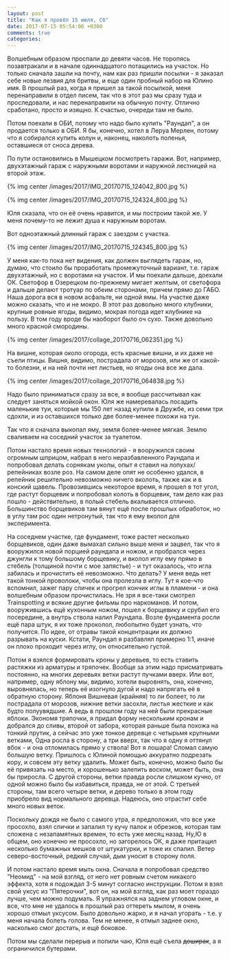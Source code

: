 ```yaml
---
layout: post
title: "Как я провёл 15 июля, Сб"
date: 2017-07-15 05:54:06 +0300
comments: true
categories: 
---
```

Волшебным образом проспали до девяти часов. Не торопясь позавтракали и в начале одиннадцатого потащились на участок. Но только сначала зашли на почту, нам как раз пришли посылки - я заказал себе новые лезвия для бритвы, и еще один пробный набор на Юлино имя. В прошлый раз, когда я пришел за такой посылкой, меня перенаправили в отдел писем, так что в этот раз мы сразу туда и проследовали, и нас перенаправили на обычную почту. Отлично сработано, просто и изящно. К счастью, очереди там не было.

Потом поехали в ОБИ, потому что надо было купить "Раундап", а он продается только в ОБИ. Я бы, конечно, хотел в Леруа Мерлен, потому что я собирался купить колун и, наконец, наколоть поленья, оставшиеся от сноса дерева.


По пути остановились в Мышецком посмотреть гаражи. Вот, например, двухэтажный гараж с наружными воротами и наружной лестницей на второй этаж.

{% img center /images/2017/IMG_20170715_124042_800.jpg %}

{% img center /images/2017/IMG_20170715_124324_800.jpg %}

Юля сказала, что он её очень нравится, и мы построим такой же. У меня почему-то не лежит душа к наружным воротам.

Вот одноэтажный длинный гараж с заездом с участка.

{% img center /images/2017/IMG_20170715_124345_800.jpg %}

У меня как-то пока нет видения, как должен выглядеть гараж, но, думаю, что стоило бы проработать промежуточный вариант, т.е. гараж двухэтажный, но с воротами на участок. И мы поехали дальше, доехали ОК. Светофор в Озерецком по-прежнему мигает желтым, от светофора и дальше делают тротуар по обеим сторонами, причем прямо до ГАБО. Наша дорога вся в новом асфальте, ни одной ямы. На участке даже можно сказать, что и не мокро. В этот раз довольно много клубники, крупные ровные ягоды, видимо, мокрая погода идет клубнике на пользу. В том году вроде бы наоборот было оч сухо. Также довольно много красной смородины.

{% img center /images/2017/collage_20170716_062351.jpg %}

На вишне, которая около огорода, есть красные вишни, и их даже не съели птицы. Вишня, видимо, пострадала от морозов, или же от какой-то болезни, и на ней почти нет листьев, но ягоды она все же дала.

{% img center /images/2017/collage_20170716_064838.jpg %}

Надо было приниматься сразу за все, я вообще рассчитывал как следует заняться мойкой окон. Юля же намеревалась посадить маленькие туи, которые мы 150 лет назад купили в Дружбе, из семи три сдохли, и из оставшихся только две более-менее похожи на туи. 

Так что я сначала выкопал яму, земля более-менее мягкая. Землю сваливаем на соседний участок за туалетом.

Потом настало время новых технологий - я вооружился своим огромным шприцом, набрал в него неразбавленного Раундапа и попробовал делать сорнякам уколы, опыт я ставил на лопухах/репейниках возле роз. На самом деле опят не особенно удался, в репейник решительно невозможно ничего вколоть, также как и в конский щавель. Провозившись некоторое время, я прошел в тот угол, где растут борщевик и попробовал колоть в борщевик, там дело как раз пошло - действительно, в полый стебель вкалывается отлично. Большинство борщевиков там вянут ещё после прошлых обработок, но в углу там рос один нетронутый, так что я ему вколол для эксперимента.

На соседнем участке, где фундамент, тоже растет несколько борщевиков, один даже вымахал сильно выше меня и зацвел, так что я вооружился новой порцией раундапа и ножом, и пробрался через джунгли к тому большому борщевику, и вколол иглу ему прямо в стебель (толщиной почти с мое запястье) - и тут оказалось, что игла забилась и прочистить её невозможно. Что делать? У меня ведь нет такой тонкой проволоки, чтобы она пролезла в иглу. Тут я кое-что вспомнил, зажег пару спичек и прогрел кончик иглы в пламени - и она волшебным образом прочистилась. Не зря я все-таки смотрел Trainspotting и всякие другие фильмы про наркоманов. И потом, вооружившись ещё кухонным ножом, пошел к борщевику и срубил его посередине, а внутрь ствола налил Раундапа. Возле фундамента росли ещё пара штук, я их тоже проколол, любопытно будет узнать, что получится. По идее, от отравы такой концентрации их должно разрывать на куски. Кстати, Раундап я разбавлял примерно 1:1, иначе он плохо проходит через иглу, он относительно густой.

Потом я взялся формировать кроны у деревьев, то есть ставить растяжки из арматуры и тряпочек. Вообще за этим надо присматривать постоянно, на многих деревьях ветки растут пучками вверх. Или вот, например, одну яблону мы, видимо, хотели выровнять, она, конечно, выровнялась, но теперь её изогнуло дугой и надо напрягать её в обратную сторону. Яблоня Вишневая (крайняя) то ли болеет, то ли пострадала от морозов, нижние ветки засохли, листья жесткие и как будто полуувядшие. А ведь в прошлом году на ней были прекрасные яблоки. Экономя тряпочки, я придал форму нескольким кронам и добрался до сливы, второй от забора, которая раньше была похожа на тонкий прутик, а сейчас это уже тонкое деревце с четырьмя крупными ветками, Одна росла в сторону, а три вверх, так что я одну я оттянул вбок - и она отломилась прямо у ствола! Вот я лошара! Сломал самую большую ветку. Пришлось с Юлиной помощью аккуратно подрезать кору, и совсем эту ветку удалить. Может быть, конечно, можно было бы её привязать на место, и хорошенько залепить воском, может быть, она бы приросла. С другой стороны, ветки правда росли слишком кучно, от одной можно было бы избавиться, правда, не от этой. С третьей стороны, там всего четыре ветки, и дерево только в этом году приобрело вид нормального деревца. Надеюсь, оно отрастит себе много новых веток.

Поскольку дождя не было с самого утра, я предположил, что все уже просохло, взял спички и запалил ту кучу палок и обрезков, которая там сложена с незапамятных времен, то есть уже месяц назад. Ну,Ю в общем, оно конечно не просохло, но загорелось ОК, я даже притащил несколько бумажных мешков от штукатурки, и тоже их спалил. Ветер северо-восточный, редкий случай, дым уносит в сторону поля.

И потом настало время мыть окна. Сначала я попробовал средство "Неомид" - на мой взгляд, от него нет ровным счетом никакого эффекта, хотя я подождал 3-5 минут согласно инструкции. Потом я взял свой уксус из "Пятерочки", вот он, на мой взгляд, как раз моет гораздо лучше, чем можно подумать. Я упражнялся на заднем угловом окне, и все, что мне не удалось в прошлый раз оттереть мылом, я очень хорошо отмыл уксусом. Было довольно жарко, и я начал угорать - т.е. у меня начала болеть голова. Тем не менее, я отмыл заднее окно, насколько смог достать, и ещё боковое.

Потом мы сделали перерыв и попили чаю, Юля ещё съела ~~доширак~~, а я ограничился бутерами.

